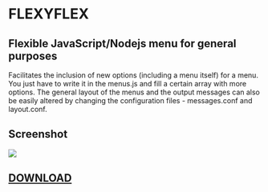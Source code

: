 # FLEXYFLEX

## Flexible JavaScript/Nodejs menu for general purposes

Facilitates the inclusion of new options (including a menu itself) for a menu. 
You just have to write it in the menus.js and fill a certain array with more options.
The general layout of the menus and the output messages can also be easily altered by changing the configuration files - messages.conf and layout.conf.

## Screenshot
<img src="http://imgur.com/ufObr5Wl.png" />

## <a href="https://github.com/perezjquim/flexyflex/archive/master.zip"> DOWNLOAD </a>
